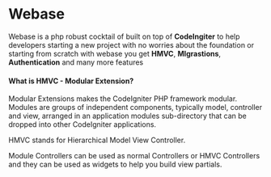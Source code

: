 # Webase


Webase is a php robust cocktail of built on top of **CodeIngiter** to help developers 
starting a new project with no worries about the foundation or starting from scratch
with webase you get **HMVC**, **MIgrastions**, **Authentication** and many more features

#### What is HMVC - Modular Extension?

Modular Extensions makes the CodeIgniter PHP framework modular. Modules are groups of independent components, typically model, controller and view, arranged in an application modules sub-directory that can be dropped into other CodeIgniter applications.

HMVC stands for Hierarchical Model View Controller.

Module Controllers can be used as normal Controllers or HMVC Controllers and they can be used as widgets to help you build view partials.

#### 
